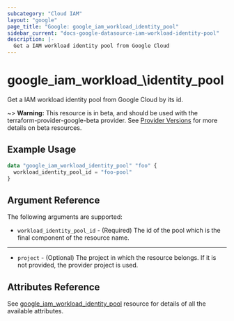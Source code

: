 ```yaml
---
subcategory: "Cloud IAM"
layout: "google"
page_title: "Google: google_iam_workload_identity_pool"
sidebar_current: "docs-google-datasource-iam-workload-identity-pool"
description: |-
  Get a IAM workload identity pool from Google Cloud
---
```


# google\_iam\_workload_\identity\_pool

Get a IAM workload identity pool from Google Cloud by its id.

~> **Warning:** This resource is in beta, and should be used with the terraform-provider-google-beta provider.
See [Provider Versions](https://terraform.io/docs/providers/google/guides/provider_versions.html) for more details on beta resources.

## Example Usage

```tf
data "google_iam_workload_identity_pool" "foo" {
  workload_identity_pool_id = "foo-pool"
}
```

## Argument Reference

The following arguments are supported:

* `workload_identity_pool_id` - (Required) The id of the pool which is the
    final component of the resource name.

- - -

* `project` - (Optional) The project in which the resource belongs. If it
    is not provided, the provider project is used.

## Attributes Reference
See [google_iam_workload_identity_pool](https://www.terraform.io/docs/providers/google/r/iam_workload_identity_pool.html) resource for details of all the available attributes.
